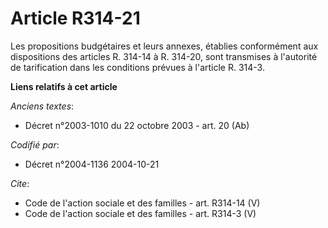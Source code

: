 # Article R314-21

Les propositions budgétaires et leurs annexes, établies conformément aux dispositions des articles R. 314-14 à R. 314-20,
sont transmises à l'autorité de tarification dans les conditions prévues à l'article R. 314-3.

**Liens relatifs à cet article**

_Anciens textes_:

  - Décret n°2003-1010 du 22 octobre 2003 - art. 20 (Ab)

_Codifié par_:

  - Décret n°2004-1136 2004-10-21

_Cite_:

  - Code de l'action sociale et des familles - art. R314-14 (V)
  - Code de l'action sociale et des familles - art. R314-3 (V)
